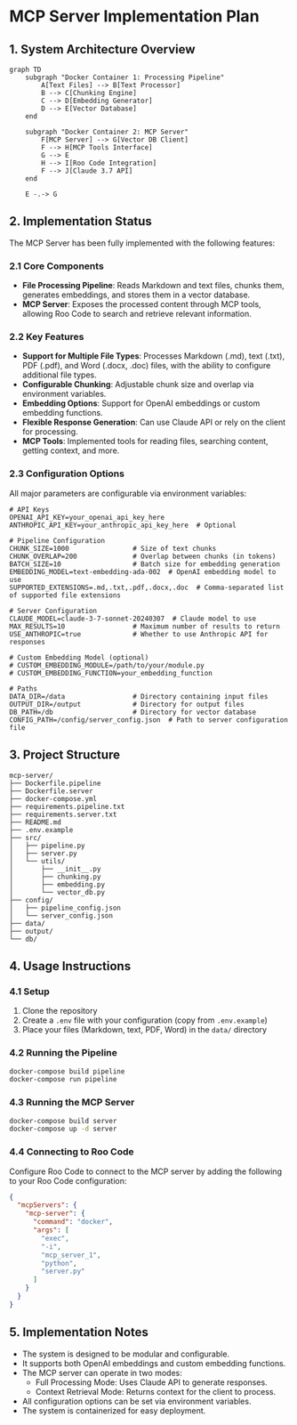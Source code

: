 # MCP Server Implementation Plan

## 1. System Architecture Overview

```mermaid
graph TD
    subgraph "Docker Container 1: Processing Pipeline"
        A[Text Files] --> B[Text Processor]
        B --> C[Chunking Engine]
        C --> D[Embedding Generator]
        D --> E[Vector Database]
    end
    
    subgraph "Docker Container 2: MCP Server"
        F[MCP Server] --> G[Vector DB Client]
        F --> H[MCP Tools Interface]
        G --> E
        H --> I[Roo Code Integration]
        F --> J[Claude 3.7 API]
    end
    
    E -.-> G
```

## 2. Implementation Status

The MCP Server has been fully implemented with the following features:

### 2.1 Core Components

- **File Processing Pipeline**: Reads Markdown and text files, chunks them, generates embeddings, and stores them in a vector database.
- **MCP Server**: Exposes the processed content through MCP tools, allowing Roo Code to search and retrieve relevant information.

### 2.2 Key Features

- **Support for Multiple File Types**: Processes Markdown (.md), text (.txt), PDF (.pdf), and Word (.docx, .doc) files, with the ability to configure additional file types.
- **Configurable Chunking**: Adjustable chunk size and overlap via environment variables.
- **Embedding Options**: Support for OpenAI embeddings or custom embedding functions.
- **Flexible Response Generation**: Can use Claude API or rely on the client for processing.
- **MCP Tools**: Implemented tools for reading files, searching content, getting context, and more.

### 2.3 Configuration Options

All major parameters are configurable via environment variables:

```
# API Keys
OPENAI_API_KEY=your_openai_api_key_here
ANTHROPIC_API_KEY=your_anthropic_api_key_here  # Optional

# Pipeline Configuration
CHUNK_SIZE=1000                # Size of text chunks
CHUNK_OVERLAP=200              # Overlap between chunks (in tokens)
BATCH_SIZE=10                  # Batch size for embedding generation
EMBEDDING_MODEL=text-embedding-ada-002  # OpenAI embedding model to use
SUPPORTED_EXTENSIONS=.md,.txt,.pdf,.docx,.doc  # Comma-separated list of supported file extensions

# Server Configuration
CLAUDE_MODEL=claude-3-7-sonnet-20240307  # Claude model to use
MAX_RESULTS=10                 # Maximum number of results to return
USE_ANTHROPIC=true             # Whether to use Anthropic API for responses

# Custom Embedding Model (optional)
# CUSTOM_EMBEDDING_MODULE=/path/to/your/module.py
# CUSTOM_EMBEDDING_FUNCTION=your_embedding_function

# Paths
DATA_DIR=/data                 # Directory containing input files
OUTPUT_DIR=/output             # Directory for output files
DB_PATH=/db                    # Directory for vector database
CONFIG_PATH=/config/server_config.json  # Path to server configuration file
```

## 3. Project Structure

```
mcp-server/
├── Dockerfile.pipeline
├── Dockerfile.server
├── docker-compose.yml
├── requirements.pipeline.txt
├── requirements.server.txt
├── README.md
├── .env.example
├── src/
│   ├── pipeline.py
│   ├── server.py
│   └── utils/
│       ├── __init__.py
│       ├── chunking.py
│       ├── embedding.py
│       └── vector_db.py
├── config/
│   ├── pipeline_config.json
│   └── server_config.json
├── data/
├── output/
└── db/
```

## 4. Usage Instructions

### 4.1 Setup

1. Clone the repository
2. Create a `.env` file with your configuration (copy from `.env.example`)
3. Place your files (Markdown, text, PDF, Word) in the `data/` directory

### 4.2 Running the Pipeline

```bash
docker-compose build pipeline
docker-compose run pipeline
```

### 4.3 Running the MCP Server

```bash
docker-compose build server
docker-compose up -d server
```

### 4.4 Connecting to Roo Code

Configure Roo Code to connect to the MCP server by adding the following to your Roo Code configuration:

```json
{
  "mcpServers": {
    "mcp-server": {
      "command": "docker",
      "args": [
        "exec",
        "-i",
        "mcp_server_1",
        "python",
        "server.py"
      ]
    }
  }
}
```

## 5. Implementation Notes

- The system is designed to be modular and configurable.
- It supports both OpenAI embeddings and custom embedding functions.
- The MCP server can operate in two modes:
  - Full Processing Mode: Uses Claude API to generate responses.
  - Context Retrieval Mode: Returns context for the client to process.
- All configuration options can be set via environment variables.
- The system is containerized for easy deployment.
